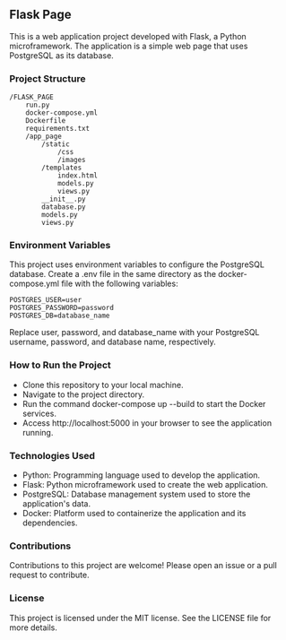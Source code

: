 ## Flask Page

This is a web application project developed with Flask, a Python microframework. The application is a simple web page that uses PostgreSQL as its database.

### Project Structure
```
/FLASK_PAGE
    run.py
    docker-compose.yml
    Dockerfile
    requirements.txt    
    /app_page
        /static
            /css
            /images
        /templates
            index.html
            models.py
            views.py
        __init__.py
        database.py
        models.py
        views.py
```
### Environment Variables

This project uses environment variables to configure the PostgreSQL database. Create a .env file in the same directory as the docker-compose.yml file with the following variables:
```
POSTGRES_USER=user
POSTGRES_PASSWORD=password
POSTGRES_DB=database_name
```
Replace user, password, and database_name with your PostgreSQL username, password, and database name, respectively.

### How to Run the Project

- Clone this repository to your local machine.
- Navigate to the project directory.
- Run the command docker-compose up --build to start the Docker services.
- Access http://localhost:5000 in your browser to see the application running.

### Technologies Used

* Python: Programming language used to develop the application.
* Flask: Python microframework used to create the web application.
* PostgreSQL: Database management system used to store the application's data.
* Docker: Platform used to containerize the application and its dependencies.

### Contributions

Contributions to this project are welcome! Please open an issue or a pull request to contribute.

### License

This project is licensed under the MIT license. See the LICENSE file for more details.
